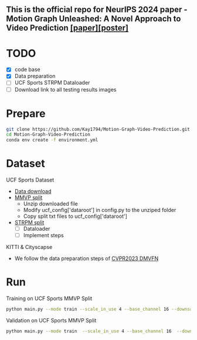 ## This is the official repo for NeurIPS 2024 paper - Motion Graph Unleashed: A Novel Approach to Video Prediction [\[paper\]](https://arxiv.org/pdf/2410.22288)[\[poster\]](./poster.png)

# TODO
- [x] code base
- [x] Data preparation
- [ ] UCF Sports STRPM Dataloader 
- [ ] Download link to all testing results images
  
# Prepare
```bash
git clone https://github.com/Kay1794/Motion-Graph-Video-Prediction.git
cd Motion-Graph-Video-Prediction
conda env create -f environment.yml
```
# Dataset
UCF Sports Dataset 
+ [Data download](https://www.crcv.ucf.edu/data/ucf_sports_actions.zip)
+ [MMVP split](./dataset/ucf_mmvp_split)
  - Unzip downloaded file
  - Modify ucf_config\['dataroot'\] in config.py to the unziped folder
  - Copy split txt files to ucf_config\['dataroot'\]
+ [STRPM split](./dataset/ucf_strpm_split)
  - [ ] Dataloader
  - [ ] Implement steps

KITTI & Cityscapse
+ We follow the data preparation steps of [CVPR2023 DMVFN](https://github.com/hzwer/CVPR2023-DMVFN)

# Run
Training on UCF Sports MMVP Split
```bash
python main.py --mode train --scale_in_use 4 --base_channel 16 --downsample_scale 2 2 2 --exp baseline --cos_restart --rot_aug --flip_aug --loss_list recon --edge_normalize --pred_att_iter_num 3 --tendency_len 16 --edge_list backward forward spatial --t_period 300 --nepoch 300 --eval_list psnr ssim lpips --logpath ./results/ --shuffle_scale 2 --pos_len 4 --loss_list recon --top_k 0.01 --batch 16 --dataset ucf_4to1 --energy_save_mode --log
```
Validation on UCF Sports MMVP Split
```bash
python main.py --mode train  --scale_in_use 4 --base_channel 16  --downsample_scale 2 2 2 --exp baseline --cos_restart --rot_aug --flip_aug --loss_list recon --edge_normalize --pred_att_iter_num 3 --tendency_len 16 --edge_list backward forward spatial  --t_period 300 --nepoch 300 --eval_list psnr ssim lpips --logpath /mnt/team/t-yiqizhong/projects/video_prediction/results/ --shuffle_scale 2 --pos_len 4 --loss_list recon --top_k 0.01 --batch 16 --dataset ucf_4to1 --resume ./pretrained_model/ucf_mmvp_split.pth --mode val
```
